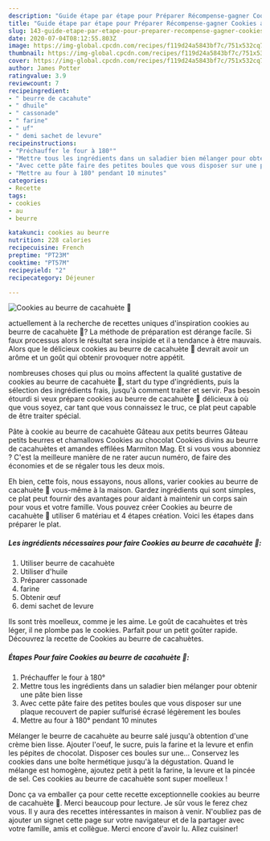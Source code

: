 ```yaml
---
description: "Guide étape par étape pour Préparer Récompense-gagner Cookies au beurre de cacahuète 🥜"
title: "Guide étape par étape pour Préparer Récompense-gagner Cookies au beurre de cacahuète 🥜"
slug: 143-guide-etape-par-etape-pour-preparer-recompense-gagner-cookies-au-beurre-de-cacahuete
date: 2020-07-04T08:12:55.803Z
image: https://img-global.cpcdn.com/recipes/f119d24a5843bf7c/751x532cq70/cookies-au-beurre-de-cacahuete-🥜-photo-principale-de-la-recette.jpg
thumbnail: https://img-global.cpcdn.com/recipes/f119d24a5843bf7c/751x532cq70/cookies-au-beurre-de-cacahuete-🥜-photo-principale-de-la-recette.jpg
cover: https://img-global.cpcdn.com/recipes/f119d24a5843bf7c/751x532cq70/cookies-au-beurre-de-cacahuete-🥜-photo-principale-de-la-recette.jpg
author: James Potter
ratingvalue: 3.9
reviewcount: 7
recipeingredient:
- " beurre de cacahute"
- " dhuile"
- " cassonade"
- " farine"
- " uf"
- " demi sachet de levure"
recipeinstructions:
- "Préchauffer le four à 180°"
- "Mettre tous les ingrédients dans un saladier bien mélanger pour obtenir une pâte bien lisse"
- "Avec cette pâte faire des petites boules que vous disposer sur une plaque recouvert de papier sulfurisé écrasé légèrement les boules"
- "Mettre au four à 180° pendant 10 minutes"
categories:
- Recette
tags:
- cookies
- au
- beurre

katakunci: cookies au beurre 
nutrition: 228 calories
recipecuisine: French
preptime: "PT23M"
cooktime: "PT57M"
recipeyield: "2"
recipecategory: Déjeuner

---
```



![Cookies au beurre de cacahuète 🥜](https://img-global.cpcdn.com/recipes/f119d24a5843bf7c/751x532cq70/cookies-au-beurre-de-cacahuete-🥜-photo-principale-de-la-recette.jpg)

actuellement à la recherche de recettes uniques d'inspiration cookies au beurre de cacahuète 🥜? La méthode de préparation est dérange facile. Si faux processus alors le résultat sera insipide et il a tendance à être mauvais. Alors que le délicieux cookies au beurre de cacahuète 🥜 devrait avoir un arôme et un goût qui obtenir provoquer notre appétit.

nombreuses choses qui plus ou moins affectent la qualité gustative de cookies au beurre de cacahuète 🥜, start du type d'ingrédients, puis la sélection des ingrédients frais, jusqu'à comment traiter et servir. Pas besoin étourdi si veux prépare cookies au beurre de cacahuète 🥜 délicieux à où que vous soyez, car tant que vous connaissez le truc, ce plat peut capable de être traiter spécial.

Pâte à cookie au beurre de cacahuète Gâteau aux petits beurres Gâteau petits beurres et chamallows Cookies au chocolat Cookies divins au beurre de cacahuètes et amandes effilées Marmiton Mag. Et si vous vous abonniez ? C&#39;est la meilleure manière de ne rater aucun numéro, de faire des économies et de se régaler tous les deux mois.


Eh bien, cette fois, nous essayons, nous allons, varier cookies au beurre de cacahuète 🥜 vous-même à la maison. Gardez ingrédients qui sont simples, ce plat peut fournir des avantages pour aidant à maintenir un corps sain pour vous et votre famille. Vous pouvez créer Cookies au beurre de cacahuète 🥜 utiliser 6 matériau et 4 étapes création. Voici les étapes dans préparer le plat.

<!--inarticleads1-->

##### Les ingrédients nécessaires pour faire Cookies au beurre de cacahuète 🥜:

1. Utiliser  beurre de cacahuète
1. Utiliser  d&#39;huile
1. Préparer  cassonade
1.   farine
1. Obtenir  œuf
1.   demi sachet de levure


Ils sont très moelleux, comme je les aime. Le goût de cacahuètes et très léger, il ne plombe pas le cookies. Parfait pour un petit goûter rapide. Découvrez la recette de Cookies au beurre de cacahuètes. 

<!--inarticleads2-->

##### Étapes Pour faire Cookies au beurre de cacahuète 🥜:

1. Préchauffer le four à 180°
1. Mettre tous les ingrédients dans un saladier bien mélanger pour obtenir une pâte bien lisse
1. Avec cette pâte faire des petites boules que vous disposer sur une plaque recouvert de papier sulfurisé écrasé légèrement les boules
1. Mettre au four à 180° pendant 10 minutes


Mélanger le beurre de cacahuète au beurre salé jusqu&#39;à obtention d&#39;une crème bien lisse. Ajouter l&#39;oeuf, le sucre, puis la farine et la levure et enfin les pépites de chocolat. Disposer ces boules sur une… Conservez les cookies dans une boîte hermétique jusqu&#39;à la dégustation. Quand le mélange est homogène, ajoutez petit à petit la farine, la levure et la pincée de sel. Ces cookies au beurre de cacahuète sont super moelleux ! 


Donc ça va emballer ça pour cette recette exceptionnelle cookies au beurre de cacahuète 🥜. Merci beaucoup pour lecture. Je sûr vous le ferez chez vous. Il y aura des recettes  intéressantes in maison à venir. N'oubliez pas de ajouter un signet cette page sur votre navigateur et de la partager avec votre famille, amis et collègue. Merci encore d'avoir lu. Allez cuisiner!
